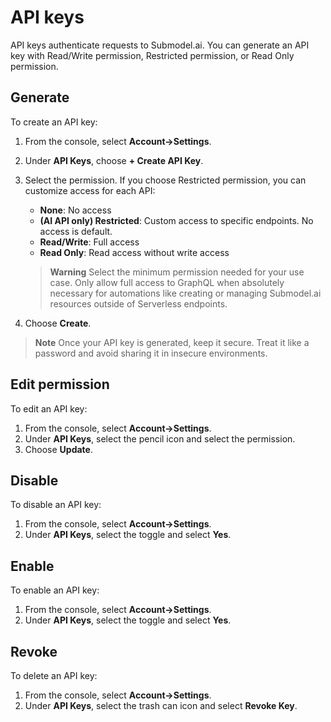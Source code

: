 # API keys

API keys authenticate requests to Submodel.ai. You can generate an API key with Read/Write permission, Restricted permission, or Read Only permission.

## Generate

To create an API key:

1. From the console, select **Account→Settings**.
2. Under **API Keys**, choose **+ Create API Key**.
3. Select the permission. If you choose Restricted permission, you can customize access for each API:
   - **None**: No access
   - **(AI API only) Restricted**: Custom access to specific endpoints. No access is default.
   - **Read/Write**: Full access
   - **Read Only**: Read access without write access

   > **Warning**
   > Select the minimum permission needed for your use case. Only allow full access to GraphQL when absolutely necessary for automations like creating or managing Submodel.ai resources outside of Serverless endpoints.

4. Choose **Create**.

> **Note**
> Once your API key is generated, keep it secure. Treat it like a password and avoid sharing it in insecure environments.

## Edit permission

To edit an API key:

1. From the console, select **Account→Settings**.
2. Under **API Keys**, select the pencil icon and select the permission.
3. Choose **Update**.

## Disable

To disable an API key:

1. From the console, select **Account→Settings**.
2. Under **API Keys**, select the toggle and select **Yes**.

## Enable

To enable an API key:

1. From the console, select **Account→Settings**.
2. Under **API Keys**, select the toggle and select **Yes**.

## Revoke

To delete an API key:

1. From the console, select **Account→Settings**.
2. Under **API Keys**, select the trash can icon and select **Revoke Key**.